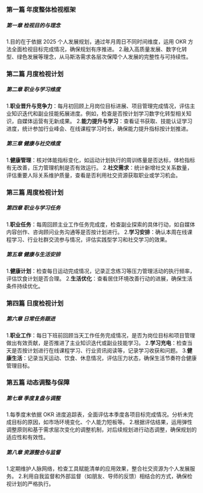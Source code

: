 ### 第一篇 年度整体检视框架 
##### 第一章 检视目的与理念 
1.目的在于依据 2025 个人发展规划，通过年月周日不同时间维度，运用 OKR 方法全面检视目标完成情况，确保规划有序推进。 
2.融入高质量发展、数字化转型、绿色发展等理念，从马斯洛需求各层次保障个人发展的完整性与可持续性。 
 
### 第二篇 月度检视计划 
##### 第二章 职业与学习维度 
1.**职业晋升与竞争力**：每月初回顾上月岗位目标进展、项目管理完成情况，评估主业知识迭代和副业技能拓展进度。例如，检查是否按计划学习数字化转型相关知识，自媒体运营有无新成果。 
2.**能力提升与学习**：查看证书获取、技能认证学习进度，统计参加行业峰会、在线课程学习时长，确保能力提升指标按计划推进。 
 
##### 第三章 健康与社交维度 
1.**健康管理**：核对体能指标变化，如运动计划执行的周训练量是否达标，体检指标有无改善，压力管理机制是否有效运行。 
2.**社交需求**：统计新增社交关系数量，评估重要人际关系维护质量，查看是否利用社交资源获取职业或学习机会。 
 
### 第三篇 周度检视计划 
##### 第四章 职业与学习任务 
1.**职业任务**：每周回顾主业工作任务完成度，检查副业探索的具体行动，如自媒体内容创作、咨询顾问业务沟通等是否按计划进行。 
2.**学习安排**：确认本周在线课程学习、行业社群交流参与情况，评估实践型学习和社交学习的效果。 
 
##### 第五章 健康与生活安排 
1.**健康计划**：检查每日运动完成情况，记录正念练习等压力管理活动的执行频率，评估饮食计划是否合理。 
2.**生活优化**：查看居住环境改善行动的进展，确保生活条件持续优化。 
 
### 第四篇 日度检视计划 
##### 第六章 日常任务跟进 
1.**职业工作**：每日下班前回顾当天工作任务完成情况，是否为岗位目标和项目管理做出有效贡献，是否推进了主业知识迭代或副业技能学习。 
2.**学习充电**：检查当天是否按计划进行在线课程学习、行业资讯阅读等，记录学习收获和问题。 
3.**健康生活**：记录当天运动、饮食、休息情况，评估压力状态，确保生活节奏符合健康管理目标。 
	 
### 第五篇 动态调整与保障 
##### 第七章 季度复盘与调整 
1.每季度末依据 OKR 进度追踪表，全面评估本季度各项目标完成情况。分析未完成目标的原因，如市场环境变化、个人能力短板等。 
2.根据评估结果，运用弹性调整原则和基于需求层次变化的调整机制，对后续规划进行动态调整，确保规划的适应性和有效性。 
 
##### 第八章 资源整合与监督 
1.定期维护人脉网络，检查工具赋能清单的应用效果，整合社交资源为个人发展服务。 
2.利用自我监督和外部监督（如朋友、导师的反馈）相结合的方式，确保检视计划的严格执行。